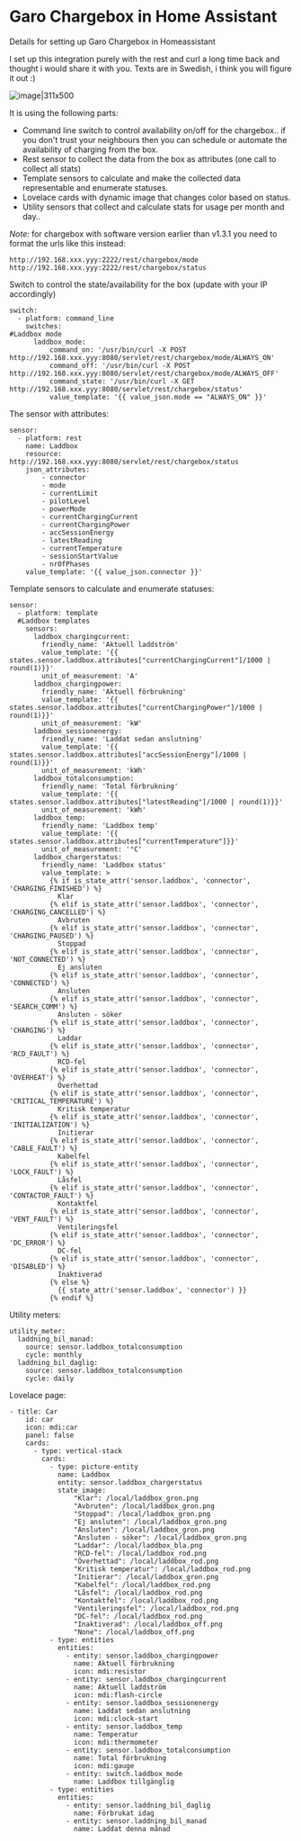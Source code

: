 # Garo Chargebox in Home Assistant
Details for setting up Garo Chargebox in Homeassistant

I set up this integration purely with the rest and curl a long time back and thought i would share it with you.
Texts are in Swedish, i think you will figure it out :)

![image|311x500](content/lovelace-screenshot.png) 

It is using the following parts:

* Command line switch to control availability on/off for the chargebox.. if you don't trust your neighbours then you can schedule or automate the availability of charging from the box.
* Rest sensor to collect the data from the box as attributes (one call to collect all stats)
* Template sensors to calculate and make the collected data representable and enumerate statuses.
* Lovelace cards with dynamic image that changes color based on status.
* Utility sensors that collect and calculate stats for usage per month and day..


*Note:* for chargebox with software version earlier than v1.3.1 you need to format the urls like this instead:
```
http://192.168.xxx.yyy:2222/rest/chargebox/mode
http://192.168.xxx.yyy:2222/rest/chargebox/status
```

Switch to control the state/availability for the box (update with your IP accordingly)

```
switch:
  - platform: command_line
    switches:
#Laddbox mode
      laddbox_mode:
          command_on: '/usr/bin/curl -X POST http://192.168.xxx.yyy:8080/servlet/rest/chargebox/mode/ALWAYS_ON'
          command_off: '/usr/bin/curl -X POST http://192.168.xxx.yyy:8080/servlet/rest/chargebox/mode/ALWAYS_OFF'
          command_state: '/usr/bin/curl -X GET http://192.168.xxx.yyy:8080/servlet/rest/chargebox/status'
          value_template: '{{ value_json.mode == "ALWAYS_ON" }}'
```

The sensor with attributes:

```
sensor:
  - platform: rest
    name: Laddbox
    resource: http://192.168.xxx.yyy:8080/servlet/rest/chargebox/status
    json_attributes:
        - connector
        - mode
        - currentLimit
        - pilotLevel
        - powerMode
        - currentChargingCurrent
        - currentChargingPower
        - accSessionEnergy
        - latestReading
        - currentTemperature
        - sessionStartValue
        - nrOfPhases
    value_template: '{{ value_json.connector }}'
```

Template sensors to calculate and enumerate statuses:
```
sensor:
  - platform: template
  #Laddbox templates
    sensors:
      laddbox_chargingcurrent:
        friendly_name: 'Aktuell laddström'
        value_template: '{{ states.sensor.laddbox.attributes["currentChargingCurrent"]/1000 | round(1)}}'
        unit_of_measurement: 'A'
      laddbox_chargingpower:
        friendly_name: 'Aktuell förbrukning'
        value_template: '{{ states.sensor.laddbox.attributes["currentChargingPower"]/1000 | round(1)}}'
        unit_of_measurement: 'kW'
      laddbox_sessionenergy:
        friendly_name: 'Laddat sedan anslutning'
        value_template: '{{ states.sensor.laddbox.attributes["accSessionEnergy"]/1000 | round(1)}}'
        unit_of_measurement: 'kWh'
      laddbox_totalconsumption:
        friendly_name: 'Total förbrukning'
        value_template: '{{ states.sensor.laddbox.attributes["latestReading"]/1000 | round(1)}}'
        unit_of_measurement: 'kWh'
      laddbox_temp:
        friendly_name: 'Laddbox temp'
        value_template: '{{ states.sensor.laddbox.attributes["currentTemperature"]}}'
        unit_of_measurement: '°C'
      laddbox_chargerstatus:
        friendly_name: 'Laddbox status'
        value_template: >
          {% if is_state_attr('sensor.laddbox', 'connector', 'CHARGING_FINISHED') %}
            Klar
          {% elif is_state_attr('sensor.laddbox', 'connector', 'CHARGING_CANCELLED') %}
            Avbruten
          {% elif is_state_attr('sensor.laddbox', 'connector', 'CHARGING_PAUSED') %}
            Stoppad
          {% elif is_state_attr('sensor.laddbox', 'connector', 'NOT_CONNECTED') %}
            Ej ansluten
          {% elif is_state_attr('sensor.laddbox', 'connector', 'CONNECTED') %}
            Ansluten
          {% elif is_state_attr('sensor.laddbox', 'connector', 'SEARCH_COMM') %}
            Ansluten - söker
          {% elif is_state_attr('sensor.laddbox', 'connector', 'CHARGING') %}
            Laddar
          {% elif is_state_attr('sensor.laddbox', 'connector', 'RCD_FAULT') %}
            RCD-fel
          {% elif is_state_attr('sensor.laddbox', 'connector', 'OVERHEAT') %}
            Överhettad
          {% elif is_state_attr('sensor.laddbox', 'connector', 'CRITICAL_TEMPERATURE') %}
            Kritisk temperatur
          {% elif is_state_attr('sensor.laddbox', 'connector', 'INITIALIZATION') %}
            Initierar
          {% elif is_state_attr('sensor.laddbox', 'connector', 'CABLE_FAULT') %}
            Kabelfel
          {% elif is_state_attr('sensor.laddbox', 'connector', 'LOCK_FAULT') %}
            Låsfel
          {% elif is_state_attr('sensor.laddbox', 'connector', 'CONTACTOR_FAULT') %}
            Kontaktfel
          {% elif is_state_attr('sensor.laddbox', 'connector', 'VENT_FAULT') %}
            Ventileringsfel
          {% elif is_state_attr('sensor.laddbox', 'connector', 'DC_ERROR') %}
            DC-fel
          {% elif is_state_attr('sensor.laddbox', 'connector', 'DISABLED') %}
            Inaktiverad
          {% else %}
            {{ state_attr('sensor.laddbox', 'connector') }}
          {% endif %}
```

Utility meters:
```
utility_meter:
  laddning_bil_manad:
    source: sensor.laddbox_totalconsumption
    cycle: monthly
  laddning_bil_daglig:
    source: sensor.laddbox_totalconsumption
    cycle: daily
```

Lovelace page:

```
- title: Car
    id: car
    icon: mdi:car
    panel: false
    cards:
      - type: vertical-stack
        cards:
          - type: picture-entity
            name: Laddbox
            entity: sensor.laddbox_chargerstatus
            state_image:
                "Klar": /local/laddbox_gron.png
                "Avbruten": /local/laddbox_gron.png
                "Stoppad": /local/laddbox_gron.png
                "Ej ansluten": /local/laddbox_gron.png
                "Ansluten": /local/laddbox_gron.png
                "Ansluten - söker": /local/laddbox_gron.png
                "Laddar": /local/laddbox_bla.png
                "RCD-fel": /local/laddbox_rod.png
                "Överhettad": /local/laddbox_rod.png
                "Kritisk temperatur": /local/laddbox_rod.png
                "Initierar": /local/laddbox_gron.png
                "Kabelfel": /local/laddbox_rod.png
                "Låsfel": /local/laddbox_rod.png
                "Kontaktfel": /local/laddbox_rod.png
                "Ventileringsfel": /local/laddbox_rod.png
                "DC-fel": /local/laddbox_rod.png
                "Inaktiverad": /local/laddbox_off.png
                "None": /local/laddbox_off.png
          - type: entities
            entities:
              - entity: sensor.laddbox_chargingpower
                name: Aktuell förbrukning
                icon: mdi:resistor
              - entity: sensor.laddbox_chargingcurrent
                name: Aktuell laddström
                icon: mdi:flash-circle
              - entity: sensor.laddbox_sessionenergy
                name: Laddat sedan anslutning
                icon: mdi:clock-start
              - entity: sensor.laddbox_temp
                name: Temperatur
                icon: mdi:thermometer
              - entity: sensor.laddbox_totalconsumption
                name: Total förbrukning
                icon: mdi:gauge
              - entity: switch.laddbox_mode
                name: Laddbox tillgänglig
          - type: entities
            entities:
              - entity: sensor.laddning_bil_daglig
                name: Förbrukat idag
              - entity: sensor.laddning_bil_manad
                name: Laddat denna månad
```
